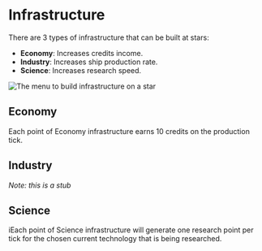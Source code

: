 # Infrastructure

There are 3 types of infrastructure that can be built at stars:

 - **Economy**: Increases credits income.
 - **Industry**: Increases ship production rate.
 - **Science**: Increases research speed.

![The menu to build infrastructure on a star](img/infrastructure-menu.png)


## Economy
Each point of Economy infrastructure earns 10 credits on the production tick.

## Industry
_Note: this is a stub_

## Science
iEach point of Science infrastructure will generate one research point per tick
for the chosen current technology that is being researched.
